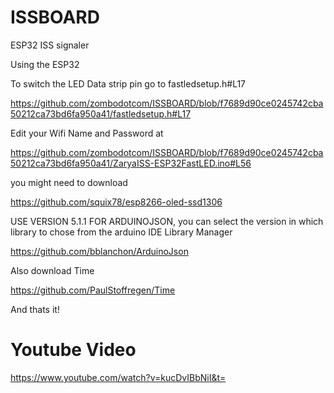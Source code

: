 # ISSBOARD
ESP32 ISS signaler


Using the ESP32

To switch the LED Data strip pin go to  fastledsetup.h#L17

https://github.com/zombodotcom/ISSBOARD/blob/f7689d90ce0245742cba50212ca73bd6fa950a41/fastledsetup.h#L17

Edit your Wifi Name and Password at 

https://github.com/zombodotcom/ISSBOARD/blob/f7689d90ce0245742cba50212ca73bd6fa950a41/ZaryaISS-ESP32FastLED.ino#L56

you might need to download

https://github.com/squix78/esp8266-oled-ssd1306 

USE VERSION 5.1.1 FOR ARDUINOJSON, you can select the version in which library to chose from the arduino IDE Library Manager

https://github.com/bblanchon/ArduinoJson

Also download Time

https://github.com/PaulStoffregen/Time

And thats it!

# Youtube Video
https://www.youtube.com/watch?v=kucDvIBbNiI&t=
